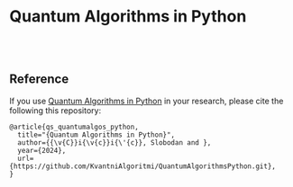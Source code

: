<br>
<br>
<br>

# Quantum Algorithms in Python

<br>





<br>


## Reference
If you use [Quantum Algorithms in Python]() in your research, please cite the following this repository:

```
@article{qs_quantumalgos_python,
  title="{Quantum Algorithms in Python}",
  author={{\v{C}}i{\v{c}}i{\'{c}}, Slobodan and },
  year={2024},
  url={https://github.com/KvantniAlgoritmi/QuantumAlgorithmsPython.git},
}
```

<br>




